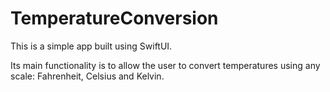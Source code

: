 # TemperatureConversion

This is a simple app built using SwiftUI.

Its main functionality is to allow the user to convert temperatures using any scale: Fahrenheit, Celsius and Kelvin.
